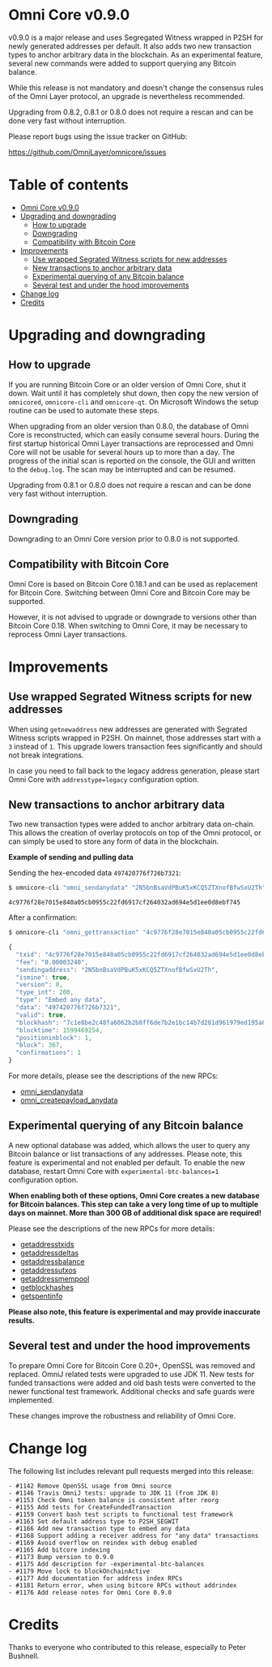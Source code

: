 Omni Core v0.9.0
================

v0.9.0 is a major release and uses Segregated Witness wrapped in P2SH for newly generated addresses per default. It also adds two new transaction types to anchor arbitrary data in the blockchain. As an experimental feature, several new commands were added to support querying any Bitcoin balance.

While this release is not mandatory and doesn't change the consensus rules of the Omni Layer protocol, an upgrade is nevertheless recommended.

Upgrading from 0.8.2, 0.8.1 or 0.8.0 does not require a rescan and can be done very fast without interruption.

Please report bugs using the issue tracker on GitHub:

  https://github.com/OmniLayer/omnicore/issues


Table of contents
=================

- [Omni Core v0.9.0](#omni-core-v082)
- [Upgrading and downgrading](#upgrading-and-downgrading)
  - [How to upgrade](#how-to-upgrade)
  - [Downgrading](#downgrading)
  - [Compatibility with Bitcoin Core](#compatibility-with-bitcoin-core)
- [Improvements](#improvements)
  - [Use wrapped Segrated Witness scripts for new addresses](#use-wrapped-segrated-witness-scripts-for-new-addresses)
  - [New transactions to anchor arbitrary data](#new-transactions-to-anchor-arbitrary-data)
  - [Experimental querying of any Bitcoin balance](#experimental-querying-of-any-bitcoin-balance)
  - [Several test and under the hood improvements](#several-test-and-under-the-hood-improvements)
- [Change log](#change-log)
- [Credits](#credits)


Upgrading and downgrading
=========================

How to upgrade
--------------

If you are running Bitcoin Core or an older version of Omni Core, shut it down. Wait until it has completely shut down, then copy the new version of `omnicored`, `omnicore-cli` and `omnicore-qt`. On Microsoft Windows the setup routine can be used to automate these steps.

When upgrading from an older version than 0.8.0, the database of Omni Core is reconstructed, which can easily consume several hours. During the first startup historical Omni Layer transactions are reprocessed and Omni Core will not be usable for several hours up to more than a day. The progress of the initial scan is reported on the console, the GUI and written to the `debug.log`. The scan may be interrupted and can be resumed.

Upgrading from 0.8.1 or 0.8.0 does not require a rescan and can be done very fast without interruption.

Downgrading
-----------

Downgrading to an Omni Core version prior to 0.8.0 is not supported.

Compatibility with Bitcoin Core
-------------------------------

Omni Core is based on Bitcoin Core 0.18.1 and can be used as replacement for Bitcoin Core. Switching between Omni Core and Bitcoin Core may be supported.

However, it is not advised to upgrade or downgrade to versions other than Bitcoin Core 0.18. When switching to Omni Core, it may be necessary to reprocess Omni Layer transactions.


Improvements
============

Use wrapped Segrated Witness scripts for new addresses
------------------------------------------------------

When using `getnewaddress` new addresses are generated with Segrated Witness scripts wrapped in P2SH. On mainnet, those addresses start with a `3` instead of `1`. This upgrade lowers transaction fees significantly and should not break integrations.

In case you need to fall back to the legacy address generation, please start Omni Core with `addresstype=legacy` configuration option.


New transactions to anchor arbitrary data
-----------------------------------------

Two new transaction types were added to anchor arbitrary data on-chain. This allows the creation of overlay protocols on top of the Omni protocol, or can simply be used to store any form of data in the blockchain.

**Example of sending and pulling data**

Sending the hex-encoded data `497420776f726b7321`:

```bash
$ omnicore-cli "omni_sendanydata" "2N5bnBsaVdPBuK5xKCQ5ZTXnofBfwSxU2Th" "497420776f726b7321"
```
```
4c9776f28e7015e840a05cb0955c22fd6917cf264032ad694e5d1ee0d8ebf745
```

After a confirmation:

```bash
$ omnicore-cli "omni_gettransaction" "4c9776f28e7015e840a05cb0955c22fd6917cf264032ad694e5d1ee0d8ebf745"
```
```js
{
  "txid": "4c9776f28e7015e840a05cb0955c22fd6917cf264032ad694e5d1ee0d8ebf745",
  "fee": "0.00003240",
  "sendingaddress": "2N5bnBsaVdPBuK5xKCQ5ZTXnofBfwSxU2Th",
  "ismine": true,
  "version": 0,
  "type_int": 200,
  "type": "Embed any data",
  "data": "497420776f726b7321",
  "valid": true,
  "blockhash": "7c1e8be2c48fa6062b2b8ff6de7b2e1bc14b7d281d961979ed195a86399abd75",
  "blocktime": 1599469254,
  "positioninblock": 1,
  "block": 367,
  "confirmations": 1
}
```

For more details, please see the descriptions of the new RPCs:

- [omni_sendanydata](https://github.com/OmniLayer/omnicore/blob/master/src/omnicore/doc/rpc-api.md#omni_sendanydata)
- [omni_createpayload_anydata](https://github.com/OmniLayer/omnicore/blob/master/src/omnicore/doc/rpc-api.md#omni_createpayload_anydata)


Experimental querying of any Bitcoin balance
--------------------------------------------

A new optional database was added, which allows the user to query any Bitcoin balance or list transactions of any addresses. Please note, this feature is experimental and not enabled per default. To enable the new database, restart Omni Core with `experimental-btc-balances=1` configuration option.

**When enabling both of these options, Omni Core creates a new database for Bitcoin balances. This step can take a very long time of up to multiple days on mainnet. More than 300 GB of additional disk space are required!**

Please see the descriptions of the new RPCs for more details:

- [getaddresstxids](https://github.com/OmniLayer/omnicore/blob/master/src/omnicore/doc/rpc-api.md#getaddresstxids)
- [getaddressdeltas](https://github.com/OmniLayer/omnicore/blob/master/src/omnicore/doc/rpc-api.md#getaddressdeltas)
- [getaddressbalance](https://github.com/OmniLayer/omnicore/blob/master/src/omnicore/doc/rpc-api.md#getaddressbalance)
- [getaddressutxos](https://github.com/OmniLayer/omnicore/blob/master/src/omnicore/doc/rpc-api.md#getaddressutxos)
- [getaddressmempool](https://github.com/OmniLayer/omnicore/blob/master/src/omnicore/doc/rpc-api.md#xxxxx)
- [getblockhashes](https://github.com/OmniLayer/omnicore/blob/master/src/omnicore/doc/rpc-api.md#getblockhashes)
- [getspentinfo](https://github.com/OmniLayer/omnicore/blob/master/src/omnicore/doc/rpc-api.md#getspentinfo)

**Please also note, this feature is experimental and may provide inaccurate results.**


Several test and under the hood improvements
--------------------------------------------

To prepare Omni Core for Bitcoin Core 0.20+, OpenSSL was removed and replaced. OmniJ related tests were upgraded to use JDK 11. New tests for funded transactions were added and old bash tests were converted to the newer functional test framework. Additional checks and safe guards were implemented.

These changes improve the robustness and reliability of Omni Core.


Change log
==========

The following list includes relevant pull requests merged into this release:

```
- #1142 Remove OpenSSL usage from Omni source
- #1146 Travis OmniJ tests: upgrade to JDK 11 (from JDK 8)
- #1153 Check Omni token balance is consistent after reorg
- #1155 Add tests for CreateFundedTransaction
- #1159 Convert bash test scripts to functional test framework
- #1163 Set default address type to P2SH_SEGWIT
- #1166 Add new transaction type to embed any data
- #1168 Support adding a receiver address for "any data" transactions
- #1169 Avoid overflow on reindex with debug enabled
- #1165 Add bitcore indexing
- #1173 Bump version to 0.9.0
- #1175 Add description for -experimental-btc-balances
- #1179 Move lock to blockOnchainActive
- #1177 Add documentation for address index RPCs
- #1181 Return error, when using bitcore RPCs without addrindex
- #1176 Add release notes for Omni Core 0.9.0
```


Credits
=======

Thanks to everyone who contributed to this release, especially to Peter Bushnell.
